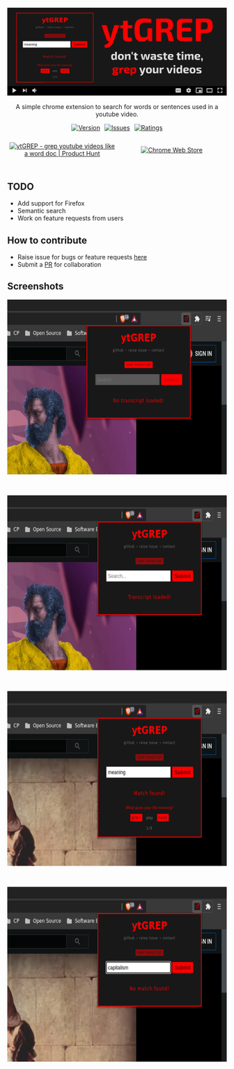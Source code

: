 <p align="center">
  <img src="./images/promotional/1400x560.png" alt="ytGREP:promotional">
</p>

<p align="center">A simple chrome extension to search for words or sentences used in a youtube video.</p>

<div style="display:flex; align-items: center; justify-content: center">
  <div style="padding: 0px 5px">
      <a href="#" target="_blank"><img src="https://img.shields.io/github/manifest-json/v/sr1jan/ytGREP/master?filename=src%2Fmanifest.json&label=version" alt="Version"></a>
  </div>

  <div style="padding: 0px 5px">
      <a href="https://github.com/sr1jan/ytGREP/issues" target="_blank"><img src="https://img.shields.io/github/issues/sr1jan/ytGREP" alt="Issues"></a>
  </div>

  <div style="padding: 0px 5px">
      <a href="https://chrome.google.com/webstore/detail/ytgrep/fhbhmcchljbicaffpjnibgdphekbabbm/reviews" target="_blank"><img src="https://img.shields.io/chrome-web-store/rating/fhbhmcchljbicaffpjnibgdphekbabbm" alt="Ratings"></a>
  </div>
</div>

<div style="display:flex; padding:6px 0px; align-items: center;">
  <div style="flex:50%; padding: 5px;">
    <p align="center">
      <a href="https://www.producthunt.com/posts/ytgrep?utm_source=badge-featured&utm_medium=badge&utm_souce=badge-ytgrep" target="_blank"><img src="https://api.producthunt.com/widgets/embed-image/v1/featured.svg?post_id=273899&theme=light" alt="ytGREP - grep youtube videos like a word doc | Product Hunt" style="width:70%;"/></a>
    </p>
  </div>

  <div style="flex:50%; padding: 5px;">
    <p align="center">
      <a href="https://chrome.google.com/webstore/detail/ytgrep/fhbhmcchljbicaffpjnibgdphekbabbm" target="_blank"><img src="https://raw.githubusercontent.com/sr1jan/ytGREP/gh-pages/assets/images/webstore.png" alt="Chrome Web Store" style="width:70%" /></a>
    </p>
  </div>
</div>

## TODO

- Add support for Firefox
- Semantic search
- Work on feature requests from users

## How to contribute

- Raise issue for bugs or feature requests [here](https://github.com/sr1jan/ytGREP/issues)
- Submit a [PR](https://github.com/sr1jan/ytGREP/pulls) for collaboration

## Screenshots

<p align="center">
  <img width="640" height="400" src="./images/screenshots/1.png" alt="ytGREP:Screenshot:notranscript">
</p>
<br>
<p align="center">
  <img width="640" height="400" src="./images/screenshots/2.png" alt="ytGREP:Screenshot:transcriptloaded">
</p>
<br>
<p align="center">
  <img width="640" height="400" src="./images/screenshots/3.png" alt="ytGREP:Screenshot:matchfound">
</p>
<br>
<p align="center">
  <img width="640" height="400" src="./images/screenshots/4.png" alt="ytGREP:Screenshot:nomatch">
</p>
<br>
